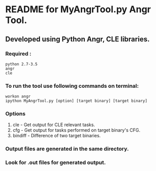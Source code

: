 # README for MyAngrTool.py Angr Tool.
## Developed using Python Angr, CLE libraries.
### Required :
```
python 2.7-3.5
angr  
cle
```  
### To run the tool use following commands on terminal:
`workon angr`  
`ipython MyAngrTool.py [option] [target binary] [target binary]`
### Options
1. cle - Get output for CLE relevant tasks.
2. cfg - Get output for tasks performed on target binary's CFG.
3. bindiff - Difference of two target binaries.
### Output files are generated in the same directory.
### Look for .out files for generated output.
